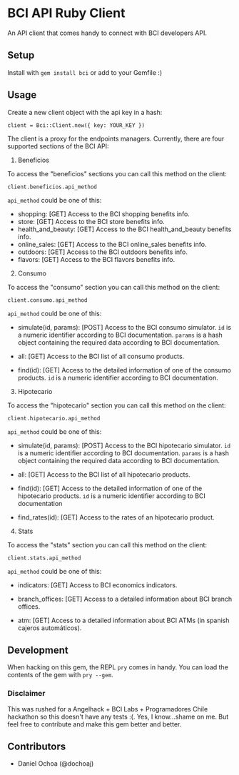 BCI API Ruby Client
=================

An API client that comes handy to connect with BCI developers API.

## Setup

Install with `gem install bci` or add to your Gemfile :)

## Usage

Create a new client object with the api key in a hash:

```
client = Bci::Client.new({ key: YOUR_KEY })
```

The client is a proxy for the endpoints managers. Currently, there are four supported
sections of the BCI API:

1. Beneficios

To access the "beneficios" sections you can call this method on the client:

```
client.beneficios.api_method
```

`api_method` could be one of this:

- shopping: [GET] Access to the BCI shopping benefits info.
- store: [GET] Access to the BCI store benefits info.
- health_and_beauty: [GET] Access to the BCI health_and_beauty benefits info.
- online_sales: [GET] Access to the BCI online_sales benefits info.
- outdoors: [GET] Access to the BCI outdoors benefits info.
- flavors: [GET] Access to the BCI flavors benefits info.

2. Consumo

To access the "consumo" section you can call this method on the client:

```
client.consumo.api_method
```

`api_method` could be one of this:

- simulate(id, params): [POST] Access to the BCI consumo simulator.
`id` is a numeric identifier according to BCI documentation.
`params` is a hash object containing the required data according to BCI documentation.

- all: [GET] Access to the BCI list of all consumo products.

- find(id): [GET] Access to the detailed information of one of the consumo products.
`id` is a numeric identifier according to BCI documentation.

3. Hipotecario

To access the "hipotecario" section you can call this method on the client:

```
client.hipotecario.api_method
```

`api_method` could be one of this:

- simulate(id, params): [POST] Access to the BCI hipotecario simulator.
`id` is a numeric identifier according to BCI documentation.
`params` is a hash object containing the required data according to BCI documentation.

- all: [GET] Access to the BCI list of all hipotecario products.

- find(id): [GET] Access to the detailed information of one of the hipotecario products.
`id` is a numeric identifier according to BCI documentation

- find_rates(id): [GET] Access to the rates of an hipotecario product.

4. Stats

To access the "stats" section you can call this method on the client:

```
client.stats.api_method
```

`api_method` could be one of this:

- indicators: [GET] Access to BCI economics indicators.

- branch_offices: [GET] Access to a detailed information about BCI branch offices.

- atm: [GET] Access to a detailed information about BCI ATMs (in spanish cajeros automáticos).

## Development

When hacking on this gem, the REPL `pry` comes in handy. You can load the
contents of the gem with `pry --gem`.

### Disclaimer

This was rushed for a Angelhack + BCI Labs + Programadores Chile hackathon so this doesn't have any tests :(. Yes, I know...shame on me. But feel free to contribute and make this gem better and better.

## Contributors

- Daniel Ochoa (@dochoaj)
